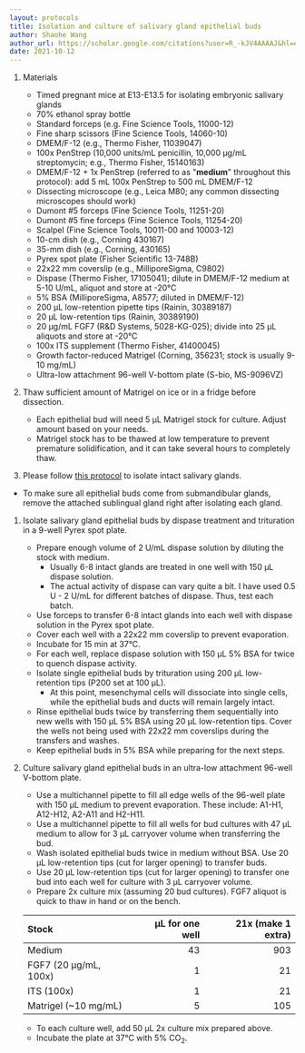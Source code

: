 ```yaml
---
layout: protocols
title: Isolation and culture of salivary gland epithelial buds
author: Shaohe Wang
author_url: https://scholar.google.com/citations?user=R_-kJV4AAAAJ&hl=en
date: 2021-10-12
---
```


1. Materials
	- Timed pregnant mice at E13-E13.5 for isolating embryonic salivary glands
	- 70% ethanol spray bottle
	- Standard forceps (e.g. Fine Science Tools, 11000-12)
	- Fine sharp scissors (Fine Science Tools, 14060-10)
	- DMEM/F-12 (e.g., Thermo Fisher, 11039047)
	- 100x PenStrep (10,000 units/mL penicillin, 10,000 µg/mL streptomycin; e.g., Thermo Fisher, 15140163)
	- DMEM/F-12 + 1x PenStrep (referred to as "__medium__" throughout this protocol): add 5 mL 100x PenStrep to 500 mL DMEM/F-12
	- Dissecting microscope (e.g., Leica M80; any common dissecting microscopes should work)
	- Dumont \#5 forceps (Fine Science Tools, 11251-20)
	- Dumont \#5 fine forceps (Fine Science Tools, 11254-20)
	- Scalpel (Fine Science Tools, 10011-00 and 10003-12)
	- 10-cm dish (e.g., Corning 430167)
	- 35-mm dish (e.g., Corning, 430165)
	- Pyrex spot plate (Fisher Scientific 13-748B)
	- 22x22 mm coverslip (e.g., MilliporeSigma, C9802)
	- Dispase (Thermo Fisher, 17105041); dilute in DMEM/F-12 medium at 5-10 U/mL, aliquot and store at -20°C
	- 5% BSA (MilliporeSigma, A8577; diluted in DMEM/F-12)
	- 200 µL low-retention pipette tips (Rainin, 30389187)
	- 20 µL low-retention tips (Rainin, 30389190)
	- 20 µg/mL FGF7 (R&D Systems, 5028-KG-025); divide into 25 µL aliquots and store at -20°C
	- 100x ITS supplement (Thermo Fisher, 41400045)
	- Growth factor-reduced Matrigel (Corning, 356231; stock is usually 9-10 mg/mL)
	- Ultra-low attachment 96-well V-bottom plate (S-bio, MS-9096VZ)

1. Thaw sufficient amount of Matrigel on ice or in a fridge before dissection.
	- Each epithelial bud will need 5 µL Matrigel stock for culture. Adjust amount based on your needs.
	- Matrigel stock has to be thawed at low temperature to prevent premature solidification, and it can take several hours to completely thaw.

1. Please follow [this protocol](./isolation-and-culture-of-mouse-embryonic-salivary-glands.html) to isolate intact salivary glands.
  - To make sure all epithelial buds come from submandibular glands, remove the attached sublingual gland right after isolating each gland.

1. Isolate salivary gland epithelial buds by dispase treatment and trituration in a 9-well Pyrex spot plate.
	- Prepare enough volume of 2 U/mL dispase solution by diluting the stock with medium.
		- Usually 6-8 intact glands are treated in one well with 150 µL dispase solution.
		- The actual activity of dispase can vary quite a bit. I have used 0.5 U - 2 U/mL for different batches of dispase. Thus, test each batch.
	- Use forceps to transfer 6-8 intact glands into each well with dispase solution in the Pyrex spot plate.
	- Cover each well with a 22x22 mm coverslip to prevent evaporation.
	- Incubate for 15 min at 37°C.
	- For each well, replace dispase solution with 150 µL 5% BSA for twice to quench dispase activity.
	- Isolate single epithelial buds by trituration using 200 µL low-retention tips (P200 set at 100 µL).
		- At this point, mesenchymal cells will dissociate into single cells, while the epithelial buds and ducts will remain largely intact.
	- Rinse epithelial buds twice by transferring them sequentially into new wells with 150 µL 5% BSA using 20 µL low-retention	tips. Cover the wells not being used with 22x22 mm coverslips during the transfers and washes.
	- Keep epithelial buds in 5% BSA while preparing for the next steps.

1. Culture salivary gland epithelial buds in an ultra-low attachment 96-well V-bottom plate.
	- Use a multichannel pipette to fill all edge wells of the 96-well plate with 150 µL medium to prevent evaporation. These include: A1-H1, A12-H12, A2-A11 and H2-H11.
	- Use a multichannel pipette to fill all wells for bud cultures with 47 µL medium to allow for 3 µL carryover volume when transferring the bud.
	- Wash isolated epithelial buds twice in medium without BSA. Use 20 µL low-retention tips (cut for larger opening) to transfer buds.
	- Use 20 µL low-retention tips (cut for larger opening) to transfer one bud into each well for culture with 3 µL carryover volume.
	- Prepare 2x culture mix (assuming 20 bud cultures). FGF7 aliquot is quick to thaw in hand or on the bench.

	| Stock | µL for one well | 21x (make 1 extra) |
	|:---|---:|---:|
	| Medium | 43	| 903 |
	| FGF7 (20 µg/mL, 100x) | 1 |	21 |
	| ITS (100x) | 1 | 21 |
	| Matrigel (~10 mg/mL) | 5 | 105 |

	- To each culture well, add 50 µL 2x culture mix prepared above.
	- Incubate the plate at 37°C with 5% CO<sub>2</sub>.
